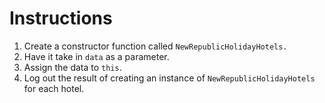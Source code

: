 # Instructions  

1. Create a constructor function called `NewRepublicHolidayHotels.`
2. Have it take in `data` as a parameter.
3. Assign the data to `this`.
4. Log out the result of creating an instance of `NewRepublicHolidayHotels` for each hotel.
  